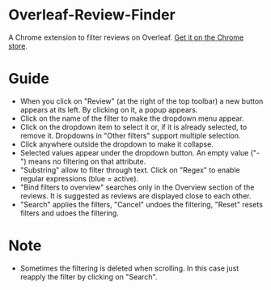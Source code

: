 # Overleaf-Review-Finder
A Chrome extension to filter reviews on Overleaf. [Get it on the Chrome store](https://chromewebstore.google.com/detail/overleaf-review-finder/pjhonpbogfghndidpolaphmomfgjdbno?authuser=0&hl=it).

# Guide
- When you click on "Review" (at the right of the top toolbar) a new button appears at its left. By clicking on it, a popup appears.
- Click on the name of the filter to make the dropdown menu appear.
- Click on the dropdown item to select it or, if it is already selected, to remove it. Dropdowns in "Other filters" support multiple selection.
- Click anywhere outside the dropdown to make it collapse.
- Selected values appear under the dropdown button. An empty value ("-") means no filtering on that attribute.
- "Substring" allow to filter through text. Click on "Regex" to enable regular expressions (blue = active).
- "Bind filters to overview" searches only in the Overview section of the reviews. It is suggested as reviews are displayed close to each other.
- "Search" applies the filters, "Cancel" undoes the filtering, "Reset" resets filters and udoes the filtering.

# Note
- Sometimes the filtering is deleted when scrolling. In this case just reapply the filter by clicking on "Search".


